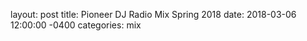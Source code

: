 layout: post
title: Pioneer DJ Radio Mix Spring 2018
date: 2018-03-06 12:00:00 -0400
categories: mix
